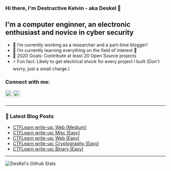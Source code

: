 ### Hi there, I'm Destructive Kelvin - aka **Deskel** 👋

## I'm a computer enginner, an electronic enthusiast and novice in cyber security
- 🔭 I’m currently working as a researcher and a part-time blogger!
- 🌱 I’m currently learning everything on the field of interest 🤣
- 🥅 2020 Goals: Contribute at least 20 Open Source projects
- ⚡ Fun fact: Likely to get electrical shock for every project I built (Don't worry, just a small charge.)

### Connect with me:
[<img align="left" alt="DesKel | Twitter" width="22px" src="https://cdn.jsdelivr.net/npm/simple-icons@v3/icons/twitter.svg" />][twitter]
[<img align="left" alt="DesKel | protonmail" width="22px" src="https://cdn.jsdelivr.net/npm/simple-icons@v3/icons/protonmail.svg" />][protonmail]

<br />
<br />

---

### 📕 Latest Blog Posts
<!-- BLOG-POST-LIST:START -->
- [CTFLearn write-up: Web (Medium)](https://deskel.github.io/posts/ctflearn/web-medium)
- [CTFLearn write-up: Misc (Easy)](https://deskel.github.io/posts/ctflearn/misc-easy)
- [CTFLearn write-up: Web (Easy)](https://deskel.github.io/posts/ctflearn/web-easy)
- [CTFLearn write-up: Cryptography (Easy)](https://deskel.github.io/posts/ctflearn/cryptography-easy)
- [CTFLearn write-up: Binary (Easy)](https://deskel.github.io/posts/ctflearn/binary-easy)
<!-- BLOG-POST-LIST:END -->

---

<img align="left" alt="DesKel's Github Stats" src="https://github-readme-stats.vercel.app/api?username=DesKel&show_icons=true&hide_border=true&theme=blue-green" />

[twitter]: https://twitter.com/Deskel5
[protonmail]: mailto:Deskel666@protonmail.com
